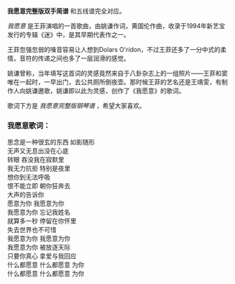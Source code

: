 

**我愿意完整版双手简谱** 和五线谱完全对应。

_我愿意_ 是王菲演唱的一首歌曲，由姚谦作词，黄国伦作曲，收录于1994年新艺宝发行的专辑《迷》中，是其早期代表作之一。

王菲忽强忽弱的嗓音容易让人想到Dolars O'ridon，不过王菲还多了一分中式的柔情，音符的传递之间也多了一层润滑的感觉。

姚谦曾称，当年填写这首词的灵感竟然来自于八卦杂志上的一组照片——王菲和窦唯在一起时，一早出门，去公共厕所倒夜壶。那时候王菲的艺名还是王靖雯，有制作人向姚谦邀歌，姚谦即以此为灵感，创作了《我愿意》的歌词。

歌词下方是 _我愿意完整版钢琴谱_ ，希望大家喜欢。

### 我愿意歌词：

思念是一种很玄的东西 如影随形  
无声又无息出没在心底  
转眼 吞没我在寂默里  
我无力抗拒 特别是夜里  
想你到无法呼吸  
恨不能立即 朝你狂奔去  
大声的告诉你  
愿意为你 我愿意为你  
我愿意为你 忘记我姓名  
就算多一秒 停留在你怀里  
失去世界也不可惜  
我愿意为你 我愿意为你  
我愿意为你 被放逐天际  
只要你真心 拿爱与我回应  
什么都愿意 什么都愿意 为你  
什么都愿意 什么都愿意 为你

